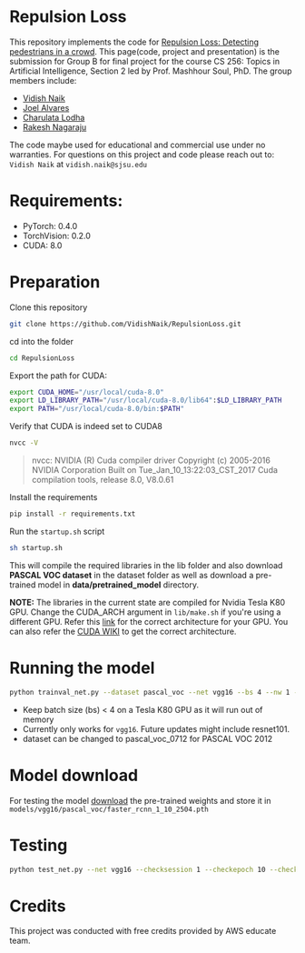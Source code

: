 # Repulsion Loss

This repository implements the code for [Repulsion Loss: Detecting pedestrians in a crowd]([https://arxiv.org/pdf/1711.07752v2.pdf](https://arxiv.org/pdf/1711.07752v2.pdf)). This page(code, project and presentation) is the submission for Group B for final project for the course CS 256: Topics in Artificial Intelligence, Section 2 led by Prof. Mashhour Soul, PhD.
The group members include: 
* [Vidish Naik](mailto:vidish.naik@sjsu.edu)
* [Joel Alvares](mailto:joel.alvares@sjsu.edu)
* [Charulata Lodha](mailto:charulata.lodha@sjsu.edu)
* [Rakesh Nagaraju](mailto:rakesh.nagaraju@sjsu.edu)

The code maybe used for educational and commercial use under no warranties. 
For questions on this project and code please reach out to: `Vidish Naik` at `vidish.naik@sjsu.edu`

# Requirements:
* PyTorch: 0.4.0
* TorchVision: 0.2.0
* CUDA: 8.0

# Preparation

Clone this repository
```sh
git clone https://github.com/VidishNaik/RepulsionLoss.git
```
cd into the folder
```sh
cd RepulsionLoss
```
Export the path for CUDA:
```sh
export CUDA_HOME="/usr/local/cuda-8.0"
export LD_LIBRARY_PATH="/usr/local/cuda-8.0/lib64":$LD_LIBRARY_PATH
export PATH="/usr/local/cuda-8.0/bin:$PATH"
```
Verify that CUDA is indeed set to CUDA8
```sh
nvcc -V
```
>nvcc: NVIDIA (R) Cuda compiler driver
>Copyright (c) 2005-2016 NVIDIA Corporation
>Built on Tue_Jan_10_13:22:03_CST_2017
>Cuda compilation tools, release 8.0, V8.0.61

Install the requirements
```sh
pip install -r requirements.txt
```
Run the `startup.sh` script
```sh
sh startup.sh
```
This will compile the required libraries in the lib folder and also download **PASCAL VOC dataset** in the dataset folder as well as download a pre-trained model in **data/pretrained_model** directory.

**NOTE:** The libraries in the current state are compiled for Nvidia Tesla K80 GPU. Change the CUDA_ARCH argument in `lib/make.sh` if you're using a different GPU. Refer this [link]([https://arnon.dk/matching-sm-architectures-arch-and-gencode-for-various-nvidia-cards/](https://arnon.dk/matching-sm-architectures-arch-and-gencode-for-various-nvidia-cards/)) for the correct architecture for your GPU. You can also refer the [CUDA WIKI]([https://en.wikipedia.org/wiki/CUDA#GPUs_supported](https://en.wikipedia.org/wiki/CUDA#GPUs_supported)) to get the correct architecture. 

# Running the model
```sh
python trainval_net.py --dataset pascal_voc --net vgg16 --bs 4 --nw 1 --cuda
```
* Keep batch size (bs) < 4 on a Tesla K80 GPU as it will run out of memory
* Currently only works for `vgg16`. Future updates might include resnet101.
* dataset can be changed to pascal_voc_0712 for PASCAL VOC 2012

# Model download
For testing the model [download](https://rep-loss-model.s3.amazonaws.com/faster_rcnn_1_10_2504.pth) the pre-trained weights and store it in `models/vgg16/pascal_voc/faster_rcnn_1_10_2504.pth`
# Testing
```sh
python test_net.py --net vgg16 --checksession 1 --checkepoch 10 --checkpoint 2504 --cuda
```
# Credits
This project was conducted with free credits provided by AWS educate team.
